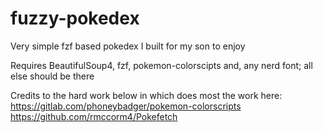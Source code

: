 # fuzzy-pokedex
Very simple fzf based pokedex I built for my son to enjoy

Requires BeautifulSoup4, fzf, pokemon-colorscipts and, any nerd font; all else should be there

Credits to the hard work below in which does most the work here:
https://gitlab.com/phoneybadger/pokemon-colorscripts
https://github.com/rmccorm4/Pokefetch
